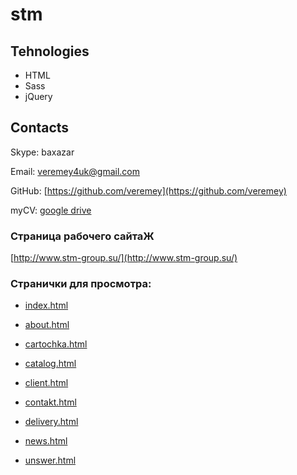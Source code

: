 # stm

## Tehnologies

* HTML
* Sass
* jQuery

## Contacts

Skype: baxazar

Email: [veremey4uk@gmail.com](mailto:veremey4uk@gmail.com)

GitHub: [https://github.com/veremey](https://github.com/veremey)

myCV:  [google drive](https://drive.google.com/open?id=1TK9mt61RCe0p68Jt_lBX8pRnAtXPieYcpJr0OF9VwT0)

### Страница рабочего сайтаЖ

[http://www.stm-group.su/](http://www.stm-group.su/)

### Странички для просмотра:

* [index.html](http://veremey.github.io/stm/)

* [about.html](http://veremey.github.io/stm/about.html)

* [cartochka.html](http://veremey.github.io/stm/cartochka.html)

* [catalog.html](http://veremey.github.io/stm/catalog.html)

* [client.html](http://veremey.github.io/stm/client.html)

* [contakt.html](http://veremey.github.io/stm/contakt.html)

* [delivery.html](http://veremey.github.io/stm/delivery.html)

* [news.html](http://veremey.github.io/stm/news.html)

* [unswer.html](http://veremey.github.io/stm/unswer.html)

